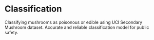 # Classification
Classifying mushrooms as poisonous or edible using UCI Secondary Mushroom dataset. Accurate and reliable classification model for public safety.
